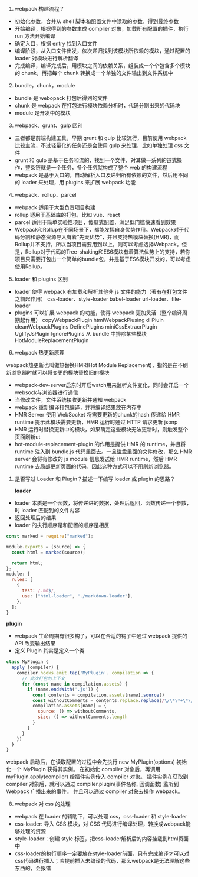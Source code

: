 1. webpack 构建流程？

- 初始化参数，合并从 shell 脚本和配置文件中读取的参数，得到最终参数
- 开始编译，根据得到的参数生成 complier 对象，加载所有配置的插件，执行 run 方法开始编译
- 确定入口，根据 entry 找到入口文件
- 编译阶段，从入口文件出发，依次递归找到该模块所依赖的模块，通过配置的 loader 对模块进行解析翻译
- 完成编译，编译完成后，用模块之间的依赖关系，组装成一个个包含多个模块的 chunk，再把每个 chunk 转换成一个单独的文件输出到文件系统中

2. bundle，chunk，module

- bundle 是 webopack 打包后得到的文件
- chunk 是 webpack 在打包进行模块依赖分析时，代码分割出来的代码块
- module 是开发中的模块

3. webpack、grunt、gulp 区别

- 三者都是前端构建工具，早期 grunt 和 gulp 比较流行，目前使用 webpack 比较主流，不过轻量化的任务还是会使用 gulp 来处理，比如单独处理 css 文件
- grunt 和 gulp 是基于任务和流的，找到一个文件，对其做一系列的链式操作，整条链就是一个任务，多个任务就构成了整个 web 的构建流程
- webpack 是基于入口的，自动解析入口及递归所有依赖的文件，然后用不同的 loader 来处理，用 plugins 来扩展 webpack 功能

4. webpack、rollup、parcel

- webpack 适用于大型负责项目构建
- rollup 适用于基础库的打包，比如 vue、react
- parcel 适用于简单实验性项目，傻瓜式配置，满足低门槛快速看到效果
- Webpack和Rollup在不同场景下，都能发挥自身优势作用。Webpack对于代码分割和静态资源导入有着“先天优势”，并且支持热模块替换(HMR)，而Rollup并不支持，所以当项目需要用到以上，则可以考虑选择Webpack。但是，Rollup对于代码的Tree-shaking和ES6模块有着算法优势上的支持，若你项目只需要打包出一个简单的bundle包，并是基于ES6模块开发的，可以考虑使用Rollup。

5. loader 和 plugins 区别

- loader 使得 webpack 有加载和解析其他非 js 文件的能力（著有在打包文件之前起作用）
  css-loader、style-loader
  babel-loader
  url-loader、file-loader
- plugins 可以扩展 webpack 的功能，使得 webpack 更加灵活（整个编译周期起作用）
  copyWebpackPlugin
  htmlWebpackPlusing
  dllPluin
  cleanWebpackPlugins
  DefinePlugins
  miniCssExtracrPlugin
  UglifyJsPlugin
  IgnorePlugins 从 bundle 中排除某些模块
  HotModuleReplacementPlugin

6. webpack 热更新原理

webpack热更新也叫做热替换HMR(Hot Module Replacement)，指的是在不刷新浏览器时就可以将变更的模块替换旧的模块

- webpack-dev-server启东时开启watch用来监听文件变化，同时会开启一个websock与浏览器进行通信
- 当修改文件，文件系统接收更新并通知 webpack
- webpack 重新编译打包编译，并将编译结果放在内存中
- HMR Server 使用 WebSocket 将需要更新的chunk的hash 传递给 HMR runtime 提示此模块需要更新，HMR 运行时通过 HTTP 请求更新 jsonp
- HMR 运行时替换更新中的模块，如果确定这些模块无法更新时，则触发整个页面刷新ut
- hot-module-replacement-plugin 的作用是提供 HMR 的 runtime，并且将 runtime 注入到 bundle.js 代码里面去。一旦磁盘里面的文件修改，那么 HMR server 会将有修改的 js module 信息发送给 HMR runtime，然后 HMR runtime 去局部更新页面的代码。因此这种方式可以不用刷新浏览器。

1. 是否写过 Loader 和 Plugin？描述一下编写 loader 或 plugin 的思路？

   **loader**

- loader 本质是一个函数，将传递进的数据，处理后返回，函数传递一个参数，时 loader 匹配到的文件内容
- 返回处理后的结果
- loader 的执行顺序是和配置的顺序是相反

```js
const marked = require("marked");

module.exports = (source) => {
  const html = marked(source);

  return html;
};
module: {
  rules: [
    {
      test: /.md$/,
      use: ["html-loader", "./markdown-loader"],
    },
  ];
}
```

**plugin**

- webpack 生命周期有很多钩子，可以在合适的钩子中通过 webpack 提供的 API 改变输出结果
- 定义 Plugin 其实是定义一个类

```js
class MyPlugin {
  apply (compiler) {
    compiler.hooks.emit.tap('MyPlugin'. compilation => {
      // 此次打包的上下文
      for (const name in compilation.assets) {
        if (name.endsWith('.js')) {
          const contents = compilation.assets[name].source()
          const withoutComments = contents.replace.replace(/\/\*\*+\*\//g, '')
          compilation.assets[name] = {
            source: () => withoutComments,
            size: () => withoutComments.length
          }
        }
      }
    })
  }
}
```

webpack 启动后，在读取配置的过程中会先执行 new MyPlugin(options) 初始化一个 MyPlugin 获得其实例。
在初始化 compiler 对象后，再调用 myPlugin.apply(compiler) 给插件实例传入 compiler 对象。
插件实例在获取到 compiler 对象后，就可以通过 compiler.plugin(事件名称, 回调函数) 监听到 Webpack 广播出来的事件。
并且可以通过 compiler 对象去操作 webpack。

8. webpack 对 css 的处理

- webpack 在 loader 的辅助下，可以处理 css，css-loader 和 style-loader
- css-loader: 导入 CSS 模块，对 CSS 代码进行编译处理，转换成webpack能够处理的资源
- style-loader：创建 style 标签，把css-loader解析后的内容挂载到html页面中
- css-loader的执行顺序一定要放在style-loader前面，只有完成编译才可以对css代码进行插入；若提前插入未编译的代码，那么webpack是无法理解这些东西的，会报错
